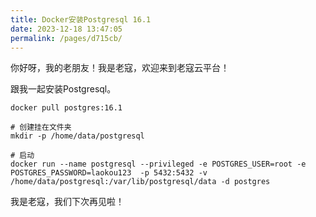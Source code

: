 ```yaml
---
title: Docker安装Postgresql 16.1
date: 2023-12-18 13:47:05
permalink: /pages/d715cb/
---
```


你好呀，我的老朋友！我是老寇，欢迎来到老寇云平台！

跟我一起安装Postgresql。

```shell
docker pull postgres:16.1

# 创建挂在文件夹
mkdir -p /home/data/postgresql

# 启动
docker run --name postgresql --privileged -e POSTGRES_USER=root -e POSTGRES_PASSWORD=laokou123  -p 5432:5432 -v /home/data/postgresql:/var/lib/postgresql/data -d postgres
```

我是老寇，我们下次再见啦！
